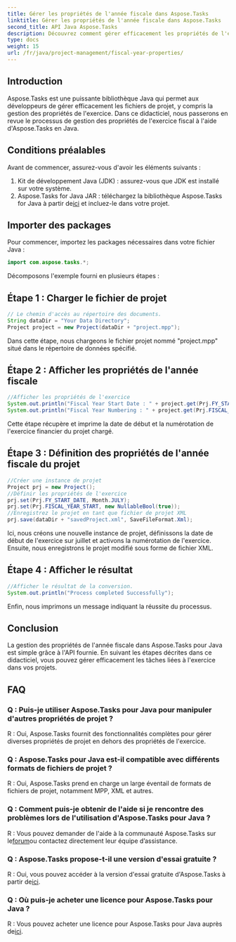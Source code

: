 ```yaml
---
title: Gérer les propriétés de l'année fiscale dans Aspose.Tasks
linktitle: Gérer les propriétés de l'année fiscale dans Aspose.Tasks
second_title: API Java Aspose.Tasks
description: Découvrez comment gérer efficacement les propriétés de l'exercice fiscal à l'aide d'Aspose.Tasks pour Java. Guide étape par étape avec des exemples fournis.
type: docs
weight: 15
url: /fr/java/project-management/fiscal-year-properties/
---
```

## Introduction
Aspose.Tasks est une puissante bibliothèque Java qui permet aux développeurs de gérer efficacement les fichiers de projet, y compris la gestion des propriétés de l'exercice. Dans ce didacticiel, nous passerons en revue le processus de gestion des propriétés de l'exercice fiscal à l'aide d'Aspose.Tasks en Java.
## Conditions préalables
Avant de commencer, assurez-vous d'avoir les éléments suivants :
1. Kit de développement Java (JDK) : assurez-vous que JDK est installé sur votre système.
2.  Aspose.Tasks for Java JAR : téléchargez la bibliothèque Aspose.Tasks for Java à partir de[ici](https://releases.aspose.com/tasks/java/) et incluez-le dans votre projet.

## Importer des packages
Pour commencer, importez les packages nécessaires dans votre fichier Java :
```java
import com.aspose.tasks.*;
```

Décomposons l'exemple fourni en plusieurs étapes :
## Étape 1 : Charger le fichier de projet
```java
// Le chemin d'accès au répertoire des documents.
String dataDir = "Your Data Directory";
Project project = new Project(dataDir + "project.mpp");
```
Dans cette étape, nous chargeons le fichier projet nommé "project.mpp" situé dans le répertoire de données spécifié.
## Étape 2 : Afficher les propriétés de l'année fiscale
```java
//Afficher les propriétés de l'exercice
System.out.println("Fiscal Year Start Date : " + project.get(Prj.FY_START_DATE));
System.out.println("Fiscal Year Numbering : " + project.get(Prj.FISCAL_YEAR_START));
```
Cette étape récupère et imprime la date de début et la numérotation de l'exercice financier du projet chargé.
## Étape 3 : Définition des propriétés de l'année fiscale du projet
```java
//Créer une instance de projet
Project prj = new Project();
//Définir les propriétés de l'exercice
prj.set(Prj.FY_START_DATE, Month.JULY);
prj.set(Prj.FISCAL_YEAR_START, new NullableBool(true));
//Enregistrez le projet en tant que fichier de projet XML
prj.save(dataDir + "savedProject.xml", SaveFileFormat.Xml);
```
Ici, nous créons une nouvelle instance de projet, définissons la date de début de l'exercice sur juillet et activons la numérotation de l'exercice. Ensuite, nous enregistrons le projet modifié sous forme de fichier XML.
## Étape 4 : Afficher le résultat
```java
//Afficher le résultat de la conversion.
System.out.println("Process completed Successfully");
```
Enfin, nous imprimons un message indiquant la réussite du processus.

## Conclusion
La gestion des propriétés de l'année fiscale dans Aspose.Tasks pour Java est simple grâce à l'API fournie. En suivant les étapes décrites dans ce didacticiel, vous pouvez gérer efficacement les tâches liées à l'exercice dans vos projets.
## FAQ
### Q : Puis-je utiliser Aspose.Tasks pour Java pour manipuler d'autres propriétés de projet ?
R : Oui, Aspose.Tasks fournit des fonctionnalités complètes pour gérer diverses propriétés de projet en dehors des propriétés de l'exercice.
### Q : Aspose.Tasks pour Java est-il compatible avec différents formats de fichiers de projet ?
R : Oui, Aspose.Tasks prend en charge un large éventail de formats de fichiers de projet, notamment MPP, XML et autres.
### Q : Comment puis-je obtenir de l'aide si je rencontre des problèmes lors de l'utilisation d'Aspose.Tasks pour Java ?
 R : Vous pouvez demander de l'aide à la communauté Aspose.Tasks sur le[forum](https://forum.aspose.com/c/tasks/15)ou contactez directement leur équipe d’assistance.
### Q : Aspose.Tasks propose-t-il une version d'essai gratuite ?
 R : Oui, vous pouvez accéder à la version d'essai gratuite d'Aspose.Tasks à partir de[ici](https://releases.aspose.com/).
### Q : Où puis-je acheter une licence pour Aspose.Tasks pour Java ?
 R : Vous pouvez acheter une licence pour Aspose.Tasks pour Java auprès de[ici](https://purchase.aspose.com/buy).